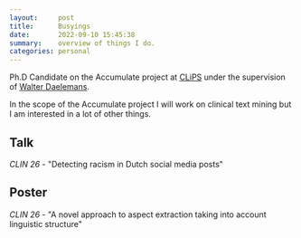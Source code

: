 ```yaml
---
layout:     post
title:      Busyings
date:       2022-09-10 15:45:38
summary:    overview of things I do.
categories: personal
---
```


Ph.D Candidate on the Accumulate project at [CLiPS](http://www.clips.uantwerpen.be) under the supervision of [Walter Daelemans](http://www.clips.uantwerpen.be/people/walter-daelemans).

In the scope of the Accumulate project I will work on clinical text mining but I am interested in a lot of other things.

## Talk

_CLIN 26_ - "Detecting racism in Dutch social media posts"

## Poster

_CLIN 26_ - "A novel approach to aspect extraction taking into account linguistic structure"
